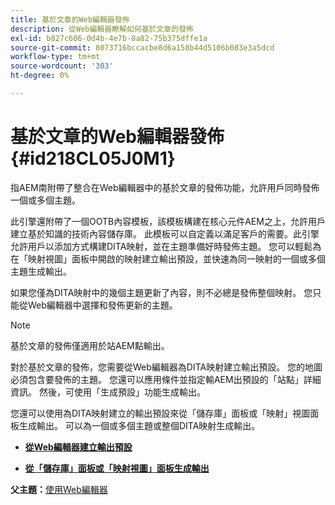 ```yaml
---
title: 基於文章的Web編輯器發佈
description: 從Web編輯器瞭解如何基於文章的發佈
exl-id: b827c606-0d4b-4e7b-8a82-75b375dffe1a
source-git-commit: 8073716bccacbe8d6a158b44d5106b083e3a5dcd
workflow-type: tm+mt
source-wordcount: '303'
ht-degree: 0%

---
```


# 基於文章的Web編輯器發佈 {#id218CL05J0M1}

指AEM南附帶了整合在Web編輯器中的基於文章的發佈功能，允許用戶同時發佈一個或多個主題。

此引擎還附帶了一個OOTB內容模板，該模板構建在核心元件AEM之上，允許用戶建立基於知識的技術內容儲存庫。 此模板可以自定義以滿足客戶的需要。此引擎允許用戶以添加方式構建DITA映射，並在主題準備好時發佈主題。 您可以輕鬆為在「映射視圖」面板中開啟的映射建立輸出預設，並快速為同一映射的一個或多個主題生成輸出。

如果您僅為DITA映射中的幾個主題更新了內容，則不必總是發佈整個映射。 您只能從Web編輯器中選擇和發佈更新的主題。

>[!NOTE]
>
> 基於文章的發佈僅適用於站AEM點輸出。

對於基於文章的發佈，您需要從Web編輯器為DITA映射建立輸出預設。 您的地圖必須包含要發佈的主題。 您還可以應用條件並指定輸AEM出預設的「站點」詳細資訊。 然後，可使用「生成預設」功能生成輸出。

您還可以使用為DITA映射建立的輸出預設來從「儲存庫」面板或「映射」視圖面板生成輸出。 可以為一個或多個主題或整個DITA映射生成輸出。

- **[從Web編輯器建立輸出預設](web-editor-article-publishing-presets.md)**

- **[從「儲存庫」面板或「映射視圖」面板生成輸出](web-editor-article-publishing-output.md)**


**父主題：**[&#x200B;使用Web編輯器](web-editor.md)
